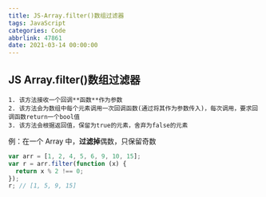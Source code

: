 ```yaml
---
title: JS-Array.filter()数组过滤器
tags: JavaScript
categories: Code
abbrlink: 47861
date: 2021-03-14 00:00:00
---
```



## JS Array.filter()数组过滤器

    1. 该方法接收一个回调**函数**作为参数
    2. 该方法会为数组中每个元素调用一次回调函数(通过将其作为参数传入)，每次调用，要求回调函数return一个bool值
    3. 该方法会根据返回值，保留为true的元素，舍弃为false的元素
<!-- more -->

例：在一个 Array 中，**过滤掉**偶数，只保留奇数

```javascript
var arr = [1, 2, 4, 5, 6, 9, 10, 15];
var r = arr.filter(function (x) {
  return x % 2 !== 0;
});
r; // [1, 5, 9, 15]
```
